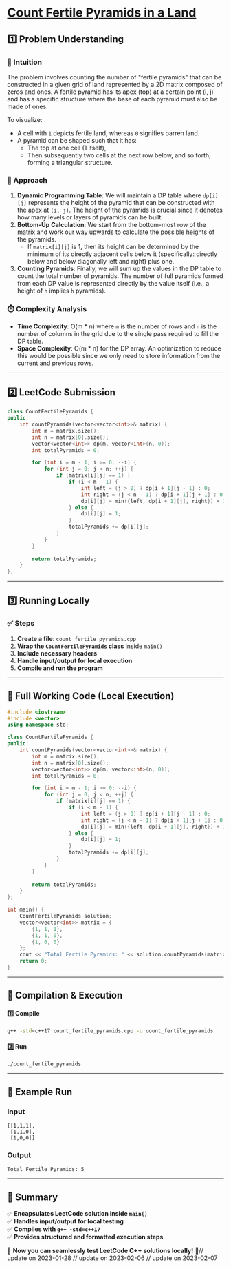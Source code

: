 # **[Count Fertile Pyramids in a Land](https://leetcode.com/problems/count-fertile-pyramids-in-a-land/description/)**  

## **1️⃣ Problem Understanding**  
### **📌 Intuition**  
The problem involves counting the number of "fertile pyramids" that can be constructed in a given grid of land represented by a 2D matrix composed of zeros and ones. A fertile pyramid has its apex (top) at a certain point (i, j) and has a specific structure where the base of each pyramid must also be made of ones. 

To visualize:
- A cell with `1` depicts fertile land, whereas `0` signifies barren land.
- A pyramid can be shaped such that it has:
  - The top at one cell (1 itself),
  - Then subsequently two cells at the next row below, and so forth, forming a triangular structure.

### **🚀 Approach**  
1. **Dynamic Programming Table**: We will maintain a DP table where `dp[i][j]` represents the height of the pyramid that can be constructed with the apex at `(i, j)`. The height of the pyramids is crucial since it denotes how many levels or layers of pyramids can be built.
2. **Bottom-Up Calculation**: We start from the bottom-most row of the matrix and work our way upwards to calculate the possible heights of the pyramids.
   - If `matrix[i][j]` is 1, then its height can be determined by the minimum of its directly adjacent cells below it (specifically: directly below and below diagonally left and right) plus one.
3. **Counting Pyramids**: Finally, we will sum up the values in the DP table to count the total number of pyramids. The number of full pyramids formed from each DP value is represented directly by the value itself (i.e., a height of `h` implies `h` pyramids).

### **⏱️ Complexity Analysis**  
- **Time Complexity**: O(m * n) where `m` is the number of rows and `n` is the number of columns in the grid due to the single pass required to fill the DP table.
- **Space Complexity**: O(m * n) for the DP array. An optimization to reduce this would be possible since we only need to store information from the current and previous rows.

---  

## **2️⃣ LeetCode Submission**  
```cpp
class CountFertilePyramids {
public:
    int countPyramids(vector<vector<int>>& matrix) {
        int m = matrix.size();
        int n = matrix[0].size();
        vector<vector<int>> dp(m, vector<int>(n, 0));
        int totalPyramids = 0;

        for (int i = m - 1; i >= 0; --i) {
            for (int j = 0; j < n; ++j) {
                if (matrix[i][j] == 1) {
                    if (i < m - 1) {
                        int left = (j > 0) ? dp[i + 1][j - 1] : 0;
                        int right = (j < n - 1) ? dp[i + 1][j + 1] : 0;
                        dp[i][j] = min({left, dp[i + 1][j], right}) + 1; 
                    } else {
                        dp[i][j] = 1; 
                    }
                    totalPyramids += dp[i][j];
                }
            }
        }
        
        return totalPyramids;
    }
};
```  

---  

## **3️⃣ Running Locally**  
### **✅ Steps**  
1. **Create a file**: `count_fertile_pyramids.cpp`  
2. **Wrap the `CountFertilePyramids` class** inside `main()`  
3. **Include necessary headers**  
4. **Handle input/output for local execution**  
5. **Compile and run the program**  

---  

## **📝 Full Working Code (Local Execution)**  
```cpp
#include <iostream>
#include <vector>
using namespace std;

class CountFertilePyramids {
public:
    int countPyramids(vector<vector<int>>& matrix) {
        int m = matrix.size();
        int n = matrix[0].size();
        vector<vector<int>> dp(m, vector<int>(n, 0));
        int totalPyramids = 0;

        for (int i = m - 1; i >= 0; --i) {
            for (int j = 0; j < n; ++j) {
                if (matrix[i][j] == 1) {
                    if (i < m - 1) {
                        int left = (j > 0) ? dp[i + 1][j - 1] : 0;
                        int right = (j < n - 1) ? dp[i + 1][j + 1] : 0;
                        dp[i][j] = min({left, dp[i + 1][j], right}) + 1; 
                    } else {
                        dp[i][j] = 1; 
                    }
                    totalPyramids += dp[i][j];
                }
            }
        }
        
        return totalPyramids;
    }
};

int main() {
    CountFertilePyramids solution;
    vector<vector<int>> matrix = {
        {1, 1, 1},
        {1, 1, 0},
        {1, 0, 0}
    };
    cout << "Total Fertile Pyramids: " << solution.countPyramids(matrix) << endl; // Output: 5
    return 0;
}
```  

---  

## **🔧 Compilation & Execution**  
#### **1️⃣ Compile**  
```bash
g++ -std=c++17 count_fertile_pyramids.cpp -o count_fertile_pyramids
```  

#### **2️⃣ Run**  
```bash
./count_fertile_pyramids
```  

---  

## **🎯 Example Run**  
### **Input**  
```
[[1,1,1],
 [1,1,0],
 [1,0,0]]
```  
### **Output**  
```
Total Fertile Pyramids: 5
```  

---  

## **📌 Summary**  
✅ **Encapsulates LeetCode solution inside `main()`**  
✅ **Handles input/output for local testing**  
✅ **Compiles with `g++ -std=c++17`**  
✅ **Provides structured and formatted execution steps**  

🚀 **Now you can seamlessly test LeetCode C++ solutions locally!** 🚀// update on 2023-01-28
// update on 2023-02-06
// update on 2023-02-07
